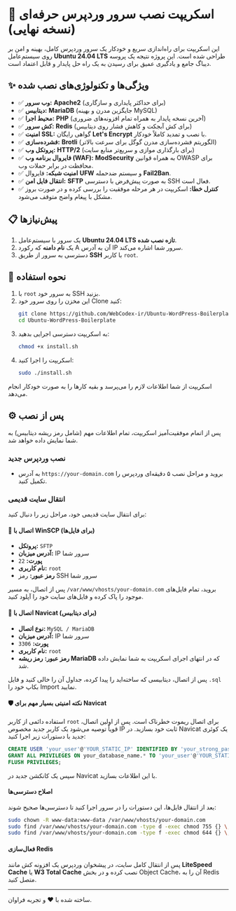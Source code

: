 # 🚀 اسکریپت نصب سرور وردپرس حرفه‌ای (نسخه نهایی)

این اسکریپت برای راه‌اندازی سریع و خودکار یک سرور وردپرس کامل، بهینه و امن بر روی سیستم‌عامل **Ubuntu 24.04 LTS** طراحی شده است. این پروژه نتیجه یک پروسه دیباگ جامع و یادگیری عمیق برای رسیدن به یک راه حل پایدار و قابل اعتماد است.

## ✨ ویژگی‌ها و تکنولوژی‌های نصب شده

* ✅ **وب سرور:** **Apache2** (برای حداکثر پایداری و سازگاری)
* ✅ **دیتابیس:** **MariaDB** (جایگزین مدرن و بهینه MySQL)
* ✅ **محیط اجرا:** **PHP** (آخرین نسخه پایدار به همراه تمام افزونه‌های ضروری)
* ✅ **کش سرور:** **Redis** (برای کش آبجکت و کاهش فشار روی دیتابیس)
* ✅ **امنیت SSL:** گواهی رایگان **Let's Encrypt** با نصب و تمدید کاملاً خودکار.
* ✅ **فشرده‌سازی:** **Brotli** (الگوریتم فشرده‌سازی مدرن گوگل برای سرعت بالاتر)
* ✅ **پروتکل وب:** **HTTP/2** (برای بارگذاری موازی و سریع‌تر منابع سایت)
* ✅ **فایروال برنامه وب (WAF):** **ModSecurity** به همراه قوانین OWASP برای محافظت در برابر حملات وب.
* ✅ **امنیت شبکه:** فایروال **UFW** و سیستم ضدحمله **Fail2Ban**.
* ✅ **انتقال فایل امن:** **SFTP** به صورت پیش‌فرض با دسترسی SSH فعال است.
* ✅ **کنترل خطا:** اسکریپت در هر مرحله موفقیت را بررسی کرده و در صورت بروز مشکل با پیغام واضح متوقف می‌شود.

## 📋 پیش‌نیازها

1.  یک سرور با سیستم‌عامل **Ubuntu 24.04 LTS تازه نصب شده**.
2.  یک **نام دامنه** که رکورد A آن به آدرس IP سرور شما اشاره می‌کند.
3.  دسترسی به سرور از طریق **SSH** با کاربر `root`.

## 🚀 نحوه استفاده

1.  با `root` به سرور خود SSH بزنید.
2.  این مخزن را روی سرور خود Clone کنید:
    ```bash
    git clone https://github.com/WebCodex-ir/Ubuntu-WordPress-Boilerplate.git
    cd Ubuntu-WordPress-Boilerplate
    ```
3.  به اسکریپت دسترسی اجرایی بدهید:
    ```bash
    chmod +x install.sh
    ```
4.  اسکریپت را اجرا کنید:
    ```bash
    sudo ./install.sh
    ```
اسکریپت از شما اطلاعات لازم را می‌پرسد و بقیه کارها را به صورت خودکار انجام می‌دهد.

## ⚙️ پس از نصب

پس از اتمام موفقیت‌آمیز اسکریپت، تمام اطلاعات مهم (شامل رمز ریشه دیتابیس) به شما نمایش داده خواهد شد.

### **نصب وردپرس جدید**
* به آدرس `https://your-domain.com` بروید و مراحل نصب ۵ دقیقه‌ای وردپرس را تکمیل کنید.

### **انتقال سایت قدیمی**
برای انتقال سایت قدیمی خود، مراحل زیر را دنبال کنید:

#### 📁 **اتصال با WinSCP (برای فایل‌ها)**
- **پروتکل:** `SFTP`
- **آدرس میزبان:** IP سرور شما
- **پورت:** `22`
- **نام کاربری:** `root`
- **رمز عبور:** رمز SSH سرور شما

پس از اتصال، به مسیر `/var/www/vhosts/your-domain.com` بروید، تمام فایل‌های موجود را پاک کرده و فایل‌های سایت خود را آپلود کنید.

#### 🐬 **اتصال با Navicat (برای دیتابیس)**
- **نوع اتصال:** `MySQL / MariaDB`
- **آدرس میزبان:** IP سرور شما
- **پورت:** `3306`
- **نام کاربری:** `root`
- **رمز عبور:** **رمز ریشه MariaDB** که در انتهای اجرای اسکریپت به شما نمایش داده شد.

پس از اتصال، دیتابیسی که ساخته‌اید را پیدا کرده، جداول آن را خالی کنید و فایل `.sql` بکاپ خود را Import نمایید.

#### 🛡️ **نکته امنیتی بسیار مهم برای Navicat**
استفاده دائمی از کاربر `root` برای اتصال ریموت خطرناک است. پس از اولین اتصال، قویاً توصیه می‌شود یک کاربر جدید مخصوص IP ثابت خود بسازید. در Navicat یک کوئری جدید با دستورات زیر اجرا کنید:
```sql
CREATE USER 'your_user'@'YOUR_STATIC_IP' IDENTIFIED BY 'your_strong_password';
GRANT ALL PRIVILEGES ON your_database_name.* TO 'your_user'@'YOUR_STATIC_IP';
FLUSH PRIVILEGES;
```
سپس یک کانکشن جدید در Navicat با این اطلاعات بسازید.

#### **اصلاح دسترسی‌ها**
بعد از انتقال فایل‌ها، این دستورات را در سرور اجرا کنید تا دسترسی‌ها صحیح شوند:
```bash
sudo chown -R www-data:www-data /var/www/vhosts/your-domain.com
sudo find /var/www/vhosts/your-domain.com -type d -exec chmod 755 {} \;
sudo find /var/www/vhosts/your-domain.com -type f -exec chmod 644 {} \;
```

#### **فعال‌سازی Redis**
پس از انتقال کامل سایت، در پیشخوان وردپرس یک افزونه کش مانند **LiteSpeed Cache** یا **W3 Total Cache** نصب کرده و در بخش Object Cache، آن را به Redis متصل کنید.

---
ساخته شده با ❤️ و تجربه فراوان.
